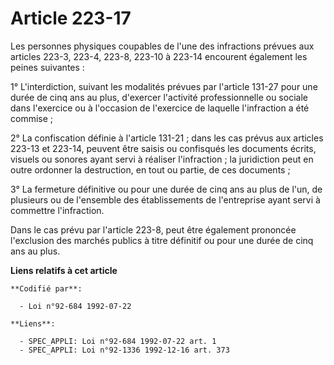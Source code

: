 # Article 223-17

Les personnes physiques coupables de l'une des infractions prévues aux articles 223-3, 223-4, 223-8, 223-10 à 223-14
encourent également les peines suivantes :

1° L'interdiction, suivant les modalités prévues par l'article 131-27 pour une durée de cinq ans au plus, d'exercer
l'activité professionnelle ou sociale dans l'exercice ou à l'occasion de l'exercice de laquelle l'infraction a été commise ;

2° La confiscation définie à l'article 131-21 ; dans les cas prévus aux articles 223-13 et 223-14, peuvent être saisis ou
confisqués les documents écrits, visuels ou sonores ayant servi à réaliser l'infraction ; la juridiction peut en outre
ordonner la destruction, en tout ou partie, de ces documents ;

3° La fermeture définitive ou pour une durée de cinq ans au plus de l'un, de plusieurs ou de l'ensemble des établissements de
l'entreprise ayant servi à commettre l'infraction.

Dans le cas prévu par l'article 223-8, peut être également prononcée l'exclusion des marchés publics à titre définitif ou
pour une durée de cinq ans au plus.

**Liens relatifs à cet article**

	**Codifié par**:

	  - Loi n°92-684 1992-07-22

	**Liens**:

	  - SPEC_APPLI: Loi n°92-684 1992-07-22 art. 1
	  - SPEC_APPLI: Loi n°92-1336 1992-12-16 art. 373
